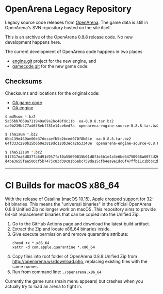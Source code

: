 # OpenArena Legacy Repository #

Legacy source code releases from [OpenArena](http://openarena.ws).
The game data is still in OpenArena's SVN repository hosted on the site itself.

This is an archive of the OpenArena 0.8.8 release code.  No new development
happens here.

The current development of OpenArena code happens in two places

* [engine.git](https://github.com/OpenArena/engine.git) project for the new
engine, and
* [gamecode.git](https://github.com/OpenArena/gamecode.git) for the new game code.

## Checksums ##

Checksums and locations for the original code:

* [OA game code](http://files.poulsander.com/~poul19/public_files/oa/dev088/oa-0.8.8.tar.bz2)
* [OA engine](http://files.poulsander.com/~poul19/public_files/oa/dev088/openarena-engine-source-0.8.8.tar.bz2)

```sh
$ md5sum *.bz2
5a55bb7660a711949a69a2bc40fdc11b  oa-0.8.8.tar.bz2
ca9b239b477ad678ebf781e14ce6ed7a  openarena-engine-source-0.8.8.tar.bz2

$ sha1sum *.bz2
6bb139e469ae00e37decaefb5e2bced070f8b04e  oa-0.8.8.tar.bz2
64f333c290b15b6b0e3819dc120b3eca2653340e  openarena-engine-source-0.8.8.tar.bz2

$ sha512sum *.bz2
517517ea8d8377a6d91d957faf0a55690815b01d8f3e8b1e4a3e6be64750968a6074d26499e707fe2ec5fa7d630ceec022fdc879fdebcbfebbcff8195dd03e2f  oa-0.8.8.tar.bz2
d4ba3655fae500cf5b7475c83d39c81b6abc759da15cfb4ea9e1dc0f47ffb11c1bbbc2b6f85d613ab1d729978eda93d4d7677c9a45a33853e363c820d8b81c43  openarena-engine-source-0.8.8.tar.bz2
```

---

# CI Builds for macOS x86_64

With the release of Catalina (macOS 10.15), Apple dropped support for 32-bit
binaries. This means the "universal binaries" in the official OpenArena 0.8.8
Unified Zip no longer work on macOS. This repository aims to provide 64-bit
replacement binaries that can be copied into the Unified Zip.

1. Go to the GitHub Actions page and download the latest build artifact.
2. Extract the Zip and locate x86_64 binaries inside.
3. Give execute permission and remove quarantine attribute:
    ```
    chmod +x *.x86_64
    xattr -d com.apple.quarantine *.x86_64
    ```
4. Copy files into root folder of OpenArena 0.8.8 Unified Zip from
http://openarena.ws/download.php, replacing existing files with the same names.
5. Run from command line: `./openarena.x86_64`

Currently the game runs (main menu appears) but crashes when you actually try
to load an arena to fight in.
